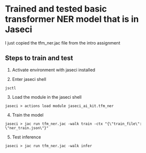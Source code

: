 # Trained and tested basic transformer NER model that is in Jaseci

I just copied the tfm_ner.jac file from the intro assignment

## Steps to train and test

1. Activate environment with jaseci installed

2. Enter jaseci shell
```
jsctl
```
3. Load the module in the jaseci shell
```
jaseci > actions load module jaseci_ai_kit.tfm_ner
```

4. Train the model

```
jaseci > jac run tfm_ner.jac -walk train -ctx "{\"train_file\": \"ner_train.json\"}"
```

5. Test inference

```
jaseci > jac run tfm_ner.jac -walk infer
```

